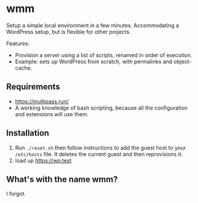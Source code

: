# wmm

Setup a simple local environment in a few minutes. Accommodating a WordPress setup, but is flexible for other projects.

Features:
* Provision a server using a list of scripts, renamed in order of execution.
* Example: sets up WordPress from scratch, with permalinks and object-cache.


## Requirements

- https://multipass.run/
- A working knowledge of bash scripting, because all the configuration and extensions will use them.

## Installation

1. Run `./reset.sh` then follow instructions to add the guest host to your `/etc/hosts` file. It deletes the current guest and then reprovisions it.
2. load up https://wp.test


## What's with the name wmm?

I forgot.

